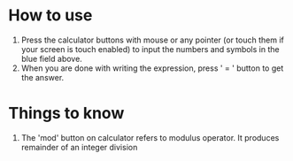 # How to use
1. Press the calculator buttons with mouse or any pointer (or touch them if your screen is touch enabled) to input the numbers and symbols in the blue field above.
2. When you are done with writing the expression, press ' = ' button to get the answer.

# Things to know
1. The 'mod' button on calculator refers to modulus operator. It produces remainder of an integer division
